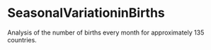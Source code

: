 # SeasonalVariationinBirths
Analysis of the number of births every month for approximately 135 countries.

